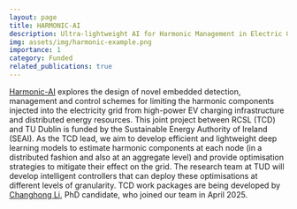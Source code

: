 ```yaml
---
layout: page
title: HARMONIC-AI
description: Ultra-lightweight AI for Harmonic Management in Electric Grids
img: assets/img/harmonic-example.png
importance: 1
category: Funded
related_publications: true
---
```


[Harmonic-AI](https://www.seai.ie/seai-research/research-database/research-projects/details/harmonicai--harmonic-management-with-ai-for-networks-to-intelligently-enhance-ev-charging-and-gridtied-microgeneration-at-customer-sites) explores the design of novel embedded detection, management and control schemes for limiting the harmonic components injected into the electricity grid from high-power EV charging infrastructure and distributed energy resources. This joint project between RCSL (TCD) and TU Dublin is funded by the Sustainable Energy Authority of Ireland (SEAI). As the TCD lead, we aim to develop efficient and lightweight deep learning models to estimate harmonic components at each node (in a distributed fashion and also at an aggregate level) and provide optimisation strategies to mitigate their effect on the grid. The research team at TUD will develop intelligent controllers that can deploy these optimisations at different levels of granularity. TCD work packages are being developed by [Changhong Li](), PhD candidate, who joined our team in April 2025. 
